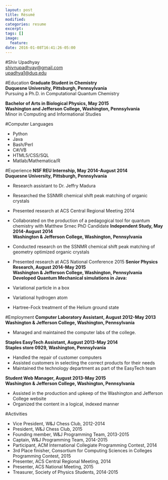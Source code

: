 ```yaml
---
layout: post
title: Résumé
modified:
categories: resume
excerpt:
tags: []
image:
  feature:
date: 2016-01-08T16:41:26-05:00
---
```


#Shiv Upadhyay  
shivnupadhyay@gmail.com  
upadhya1@duq.edu

#Education
**Graduate Student in Chemistry**  
**Duquesne University, Pittsburgh, Pennsylvania**  
Pursuing a Ph.D. in Computational Quantum Chemistry

**Bachelor of Arts in Biological Physics, May 2015**  
**Washington and Jefferson College, Washington, Pennsylvania**  
Minor in Computing and Informational Studies

#Computer Languages  
* Python
* Java
* Bash/Perl
* C\#/VB
* HTML5/CSS/SQL
* Matlab/Mathematica/R

#Experience
**NSF REU Internship, May 2014-August 2014**  
**Duquesne University, Pittsburgh, Pennsylvania**  
* Research assistant to Dr. Jeffry Madura
* Researched the SSNMR chemical shift peak matching of organic crystals
* Presented research at ACS Central Regional Meeting 2014
* Collaborated on the production of a pedagogical tool for quantum chemistry with Matthew Srnec PhD Candidate
**Independent Study, May 2014-August 2014**  
**Washington & Jefferson College, Washington, Pennsylvania**  
* Conducted research on the SSNMR chemical shift peak matching of geometry optimized organic crystals
* Presented research at ACS National Conference 2015
**Senior Physics Research, August 2014-May 2015**  
**Washington & Jefferson College, Washington, Pennsylvania**  
**Developed Quantum Mechanical simulations in Java:**

* Variational particle in a box
* Variational hydrogen atom
* Hartree-Fock treatment of the Helium ground state

#Employment
**Computer Laboratory Assistant, August 2012-May 2013**  
**Washington & Jefferson College, Washington, Pennsylvania**

* Managed and maintained the computer labs of the college.

**Staples EasyTech Assistant, August 2013-May 2014**  
**Staples store 0929, Washington, Pennsylvania**  
* Handled the repair of customer computers
* Assisted customers in selecting the correct products for their needs
* Maintained the technology department as part of the EasyTech team

**Student Web Manager, August 2013-May 2015**  
**Washington & Jefferson College, Washington, Pennsylvania**  

* Assisted in the production and upkeep of the Washington and Jefferson College website
* Organized the content in a logical, indexed manner

#Activities
* Vice President, W&J Chess Club, 2012-2014
* President, W&J Chess Club, 2015
* Founding member, W&J Programming Team, 2013-2015
* Captain, W&J Programming Team, 2014-2015
* Participant, ACM International Collegiate Programming Contest, 2014
* 3rd Place finisher, Consortium for Computing Sciences in Colleges Programming Contest, 2015
* Presenter, ACS Central Regional Meeting, 2014
* Presenter, ACS National Meeting, 2015
* Treasurer, Society of Physics Students, 2014-2015
